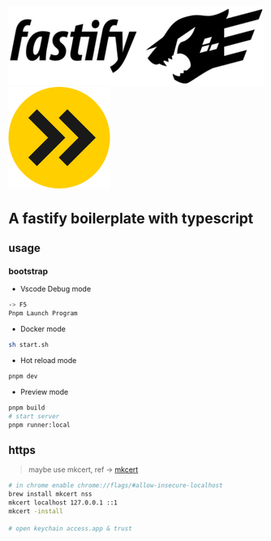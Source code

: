 <img src="./images/fastify.svg" width="600" height="auto" />
<img src="./images/esbuild.svg" width="200" />

# A fastify boilerplate with typescript

## usage

### bootstrap

- Vscode Debug mode

```bash
-> F5
Pnpm Launch Program
```

- Docker mode

```bash
sh start.sh
```

- Hot reload mode

```bash
pnpm dev
```

- Preview mode

```bash
pnpm build
# start server
pnpm runner:local
```

## https

> maybe use mkcert, ref -> [mkcert](https://github.com/FiloSottile/mkcert)

```bash
# in chrome enable chrome://flags/#allow-insecure-localhost
brew install mkcert nss
mkcert localhost 127.0.0.1 ::1
mkcert -install

# open keychain access.app & trust
```
